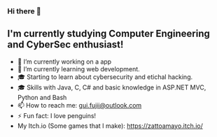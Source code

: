 ### Hi there 👋

## I'm currently studying Computer Engineering and CyberSec enthusiast!

- 🔭 I’m currently working on a app
- 🌱 I’m currently learning web development.
- 🎓 Starting to learn about cybersecurity and etichal hacking.
- 🎓 Skills with Java, C, C# and basic knowledge in ASP.NET MVC, Python and Bash
- 📫 How to reach me: gui.fujii@outlook.com
- ⚡ Fun fact: I love penguins!
- My Itch.io (Some games that I make): https://zattoamayo.itch.io/
